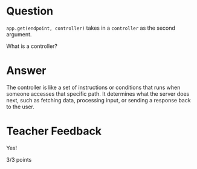 # Question

`app.get(endpoint, controller)` takes in a `controller` as the second argument.

What is a controller?

# Answer

The controller is like a set of instructions or conditions
that runs when someone accesses that specific path. It determines what the server does next, such as fetching data, processing input, or sending a response back to the user.

# Teacher Feedback

Yes!

3/3 points
